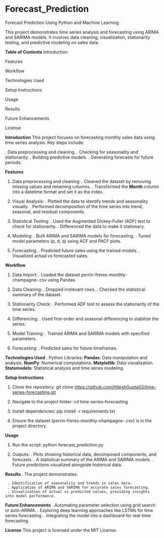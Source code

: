 # Forecast_Prediction
Forecast Prediction Using Python and Machine Learning

This project demonstrates time series analysis and forecasting using ARIMA and SARIMA models. 
It involves data cleaning, visualization, stationarity testing, and predictive modeling on sales data.

**Table of Contents**
Introduction

Features

Workflow

Technologies Used

Setup Instructions

Usage

Results

Future Enhancements

License

**Introduction**
This project focuses on forecasting monthly sales data using time series analysis. Key steps include:

.  Data preprocessing and cleaning.
.  Checking for seasonality and stationarity.
.  Building predictive models.
.  Generating forecasts for future periods.


**Features**
1.  Data preprocessing and cleaning:
      .   Cleaned the dataset by removing missing values and renaming columns.
      .  Transformed the **Month** column into a datetime format and set it as the index.

2.  Visual Analysis:
     .  Plotted the data to identify trends and seasonality visually.
     . Performed decomposition of the time series into trend, seasonal, and residual components.

3.  Statistical Testing:
     .  Used the Augmented Dickey-Fuller (ADF) test to check for stationarity.
     . Differenced the data to make it stationary.
    
4.  Modeling:
     .  Built ARIMA and SARIMA models for forecasting.
     .  Tuned model parameters (p, d, q) using ACF and PACF plots.
    
5.  Forecasting:
     .  Predicted future sales using the trained models.
     .  Visualized actual vs forecasted sales.



**Workflow**
1.  Data Import:
     . Loaded the dataset perrin-freres-monthly-champagne-.csv using Pandas.

2.  Data Cleaning:
     . Dropped irrelevant rows.
     . Checked the statistical summary of the dataset.

3.  Stationarity Check:
     . Performed ADF test to assess the stationarity of the time series.

4.  Differencing:
     . Used first-order and seasonal differencing to stabilize the series.

5.  Model Training:
     . Trained ARIMA and SARIMA models with specified parameters.

6.  Forecasting:
     . Predicted sales for future timeframes.

**Technologies Used**
  .  Python Libraries:
      **Pandas**: Data manipulation and analysis.
      **NumPy**: Numerical computations.
      **Matplotlib**: Data visualization.
      **Statsmodels**: Statistical analysis and time series modeling.


**Setup Instructions**
1.  Clone the repository:
   git clone https://github.com/HiteshGupta03/time-series-forecasting.git

2.  Navigate to the project folder:
   cd time-series-forecasting

3.  Install dependencies:
   pip install -r requirements.txt

4. Ensure the dataset (perrin-freres-monthly-champagne-.csv) is in the project directory.

**Usage**
1.  Run the script:
   python forecast_prediction.py

2.  Outputs:
   . Plots showing historical data, decomposed components, and forecasts.
   . A statistical summary of the ARIMA and SARIMA models.
   . Future predictions visualized alongside historical data.


**Results**
  .  The project demonstrates:

     . Identification of seasonality and trends in sales data.
     . Application of ARIMA and SARIMA for accurate sales forecasting.
     . Visualization of actual vs predicted values, providing insights into model performance.

**Future Enhancements**
     . Automating parameter selection using grid search or auto-ARIMA.
     . Exploring deep learning approaches like LSTMs for time series forecasting.
     . Integrating the model into a dashboard for real-time forecasting.



**License**
This project is licensed under the MIT License.




